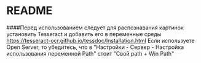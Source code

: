 # README
####Перед использованием следует для распознавания картинок установить Tesseract и добавить его в переменные среды https://tesseract-ocr.github.io/tessdoc/Installation.html Если используете Open Server, то убедитесь, что в "Настройки - Сервер - Настройка использования переменной Path" стоит "Свой path + Win Path"    